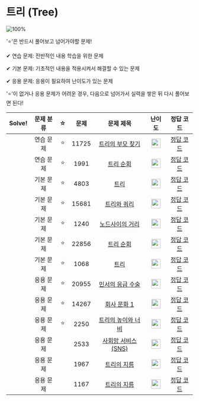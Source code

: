 # 트리 (Tree)

![100%](https://progress-bar.dev/0/?scale=13&title=progress&width=500&color=babaca&suffix=/13)

'⭐️'은 반드시 풀어보고 넘어가야할 문제!

✔ 연습 문제: 전반적인 내용 학습을 위한 문제

✔ 기본 문제: 기초적인 내용을 적용시켜서 해결할 수 있는 문제

✔ 응용 문제: 응용이 필요하여 난이도가 있는 문제


'⭐️'이 없거나 응용 문제가 어려운 경우, 다음으로 넘어가서 실력을 쌓은 뒤 다시 풀어보면 된다!

| Solve! | 문제 분류 | ☆ | 문제 | 문제 제목 | 난이도 | 정답 코드 |
| :--: | :--: | :--: | :--: | :--: | :--: | :--: |
|| 연습 문제 | ⭐️ | 11725 | [트리의 부모 찾기](https://www.acmicpc.net/problem/11725) | <img height="25px" width="25px" src="https://static.solved.ac/tier_small/9.svg"/> | [정답 코드](../0x15_Tree/11725.cpp) |
|| 연습 문제 | ⭐️ | 1991 | [트리 순회](https://www.acmicpc.net/problem/1991) | <img height="25px" width="25px" src="https://static.solved.ac/tier_small/10.svg"/> | [정답 코드](../0x15_Tree/1991.cpp) |
|| 기본 문제 | ⭐️ | 4803 | [트리](https://www.acmicpc.net/problem/4803) | <img height="25px" width="25px" src="https://static.solved.ac/tier_small/12.svg"/> | [정답 코드](../0x15_Tree/4803.cpp) |
|| 기본 문제 | ⭐️ | 15681 | [트리와 쿼리](https://www.acmicpc.net/problem/15681) | <img height="25px" width="25px" src="https://static.solved.ac/tier_small/11.svg"/> | [정답 코드](../0x15_Tree/15681.cpp) |
|| 기본 문제 | ⭐️ | 1240 | [노드사이의 거리](https://www.acmicpc.net/problem/1240) | <img height="25px" width="25px" src="https://static.solved.ac/tier_small/11.svg"/> | [정답 코드](../0x15_Tree/1240.cpp) |
|| 기본 문제 | ⭐️ | 22856 | [트리 순회](https://www.acmicpc.net/problem/22856) | <img height="25px" width="25px" src="https://static.solved.ac/tier_small/12.svg"/> | [정답 코드](../0x15_Tree/22856.cpp) |
|| 기본 문제 | ⭐️ | 1068 | [트리](https://www.acmicpc.net/problem/1068) | <img height="25px" width="25px" src="https://static.solved.ac/tier_small/11.svg"/> | [정답 코드](../0x15_Tree/1068.cpp) |
|| 응용 문제 | ⭐️ | 20955 | [민서의 응급 수술](https://www.acmicpc.net/problem/20955) | <img height="25px" width="25px" src="https://static.solved.ac/tier_small/12.svg"/> | [정답 코드](../0x15_Tree/20955.cpp) |
|| 응용 문제 | ⭐️ | 14267 | [회사 문화 1](https://www.acmicpc.net/problem/14267) | <img height="25px" width="25px" src="https://static.solved.ac/tier_small/12.svg"/> | [정답 코드](../0x15_Tree/14267.cpp) |
|| 응용 문제 | ⭐️ | 2250 | [트리의 높이와 너비](https://www.acmicpc.net/problem/2250) | <img height="25px" width="25px" src="https://static.solved.ac/tier_small/14.svg"/> | [정답 코드](../0x15_Tree/2250.cpp) |
|| 응용 문제 || 2533 | [사회망 서비스(SNS)](https://www.acmicpc.net/problem/2533) | <img height="25px" width="25px" src="https://static.solved.ac/tier_small/13.svg"/> | [정답 코드](../0x15_Tree/2533.cpp) |
|| 응용 문제 || 1967 | [트리의 지름](https://www.acmicpc.net/problem/1967) | <img height="25px" width="25px" src="https://static.solved.ac/tier_small/12.svg"/> | [정답 코드](../0x15_Tree/1967.cpp) |
|| 응용 문제 || 1167 | [트리의 지름](https://www.acmicpc.net/problem/1167) | <img height="25px" width="25px" src="https://static.solved.ac/tier_small/14.svg"/> | [정답 코드](../0x15_Tree/1167.cpp) |